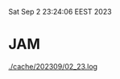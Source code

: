 Sat Sep  2 23:24:06 EEST 2023
# JAM
<a href='./cache/202309/02_23.log'>./cache/202309/02_23.log</a>
